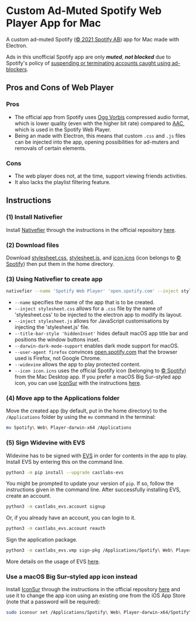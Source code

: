 # Custom Ad-Muted Spotify Web Player App for Mac
A custom ad-muted Spotify ([© 2021 Spotify AB](https://www.spotify.com/uk/legal/end-user-agreement/)) app for Mac made with Electron.

Ads in this unofficial Spotify app are only ***muted***, ***not blocked*** due to Spotify's policy of [suspending or terminating accounts caught using ad-blockers](https://techcrunch.com/2019/02/08/spotify-will-now-suspend-or-terminate-accounts-it-finds-are-using-ad-blockers/).

## Pros and Cons of Web Player
### Pros
- The official app from Spotify uses [Ogg Vorbis](https://xiph.org/vorbis/) compressed audio format, which is lower quality (even with the higher bit rate) compared to [AAC](https://en.wikipedia.org/wiki/Advanced_Audio_Coding), which is used in the Spotify Web Player.
- Being an made with Electron, this means that custom `.css` and `.js` files can be injected into the app, opening possibilities for ad-muters and removals of certain elements.
### Cons
- The web player does not, at the time, support viewing friends activities.
- It also lacks the playlist filtering feature.

## Instructions
### (1) Install Nativefier
Install [Nativefier](https://github.com/nativefier/nativefier) through the instructions in the official repository [here](https://github.com/nativefier/nativefier#installation).

### (2) Download files
Download [stylesheet.css](https://github.com/gajzl/spotify-web/blob/main/stylesheet.css), [stylesheet.js](https://github.com/gajzl/spotify-web/blob/main/stylesheet.js), and [icon.icns](https://github.com/gajzl/spotify-web/blob/main/icon.icns) (icon belongs to [© Spotify](https://www.spotify.com/uk/legal/end-user-agreement/)) then put them in the home directory.

### (3) Using Nativefier to create app
```zsh
nativefier --name 'Spotify Web Player' 'open.spotify.com' --inject stylesheet.css --inject stylesheet.js --title-bar-style 'hiddenInset' --darwin-dark-mode-support --user-agent firefox --widevine --icon icon.icns
```
- `--name` specifies the name of the app that is to be created.
- `--inject stylesheet.css` allows for a `.css` file by the name of 'stylesheet.css' to be injected to the electron app to modify its layout.
- `--inject stylesheet.js` allows for JavaScript customisations by injecting the 'stylesheet.js' file.
- `--title-bar-style 'hiddenInset'` hides default macOS app title bar and positions the window buttons inset.
- `--darwin-dark-mode-support` enables dark mode support for macOS.
- `--user-agent firefox` convinces [open.spotify.com](open.spotify.com) that the browser used is Firefox, not Google Chrome.
- `--widevine` allows the app to play protected content.
- `--icon icon.icns` uses the official Spotify icon (belonging to [© Spotify](https://www.spotify.com/uk/legal/end-user-agreement/)) from the Mac Desktop app. If you prefer a macOS Big Sur–styled app icon, you can use [IconSur](https://github.com/rikumi/iconsur) with the instructions [here](https://github.com/gajzl/spotify-web#use-a-macos-big-surstyled-app-icon-instead).

### (4) Move app to the Applications folder
Move the created app (by default, put in the home directory) to the `/Applications` folder by using the `mv` command in the terminal:
```zsh
mv Spotify\ Web\ Player-darwin-x64 /Applications
```
### (5) Sign Widevine with EVS
Widevine has to be signed with [EVS](https://github.com/castlabs/electron-releases/wiki/EVS) in order for contents in the app to play. Install EVS by entering this on the command line.
```zsh
python3 -m pip install --upgrade castlabs-evs
```
You might be prompted to update your version of `pip`. If so, follow the instructions given in the command line.
After successfully installing EVS, create an account.
```zsh
python3 -m castlabs_evs.account signup
```
Or, if you already have an account, you can login to it.
```zsh
python3 -m castlabs_evs.account reauth
```
Sign the application package.
```zsh
python3 -m castlabs_evs.vmp sign-pkg /Applications/Spotify\ Web\ Player-darwin-x64
```
More details on the usage of EVS [here](https://github.com/castlabs/electron-releases/wiki/EVS).

### Use a macOS Big Sur–styled app icon instead
Install [IconSur](https://github.com/rikumi/iconsur) through the instructions in the official repository [here](https://github.com/rikumi/iconsur#installation) and use it to change the app icon using an existing one from the iOS App Store (note that a password will be required):
```zsh
sudo iconsur set /Applications/Spotify\ Web\ Player-darwin-x64/Spotify\ Web\ Player.app --keyword "Spotify"
```
